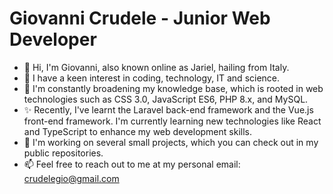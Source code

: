 # Giovanni Crudele - Junior Web Developer

- 👋 Hi, I'm Giovanni, also known online as Jariel, hailing from Italy.
- 👀 I have a keen interest in coding, technology, IT and science.
- 🌱 I'm constantly broadening my knowledge base, which is rooted in web technologies such as CSS 3.0, JavaScript ES6, PHP 8.x, and MySQL.
- ✨ Recently, I've learnt the Laravel back-end framework and the Vue.js front-end framework. I'm currently learning new technologies like React and TypeScript to enhance my web development skills.
- 💞️ I'm working on several small projects, which you can check out in my public repositories.
- 📫 Feel free to reach out to me at my personal email: crudelegio@gmail.com
